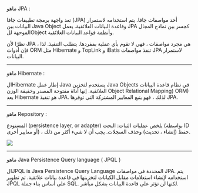 
ماهو JPA :

تعد واجهة برمجة تطبيقات جافا (JPA) أحد مواصفات جافا. يتم استخدامه لاستمرار البيانات بين  Java Object وقاعدة البيانات العلائقية. يعمل JPA كجسر بين نماذج المجال الموجهة للObject وأنظمة قواعد البيانات العلائقية.

نظرًا لأن JPA هي مجرد مواصفات ، فهي لا تقوم بأي عملية بمفردها. يتطلب التنفيذ. لذا ، فإن أدوات ORM مثل Hibernate و TopLink و iBatis تنفذ مواصفات JPA لاستمرار البيانات.


----------


ماهو Hibernate :

الHibernate إطار عمل Java يستخدم لتخزين Java Objects في نظام قاعدة البيانات العلائقية. إنها أداة مفتوحة المصدر وخفيفة الوزن Object Relational Mapping) ORM)
يعد Hibernate هو تنفيذ JPA. لذلك ، فهو يتبع المعايير المشتركة التي توفرها JPA.


----------


ماهو Repository :

المستودع (persistence layer, or adapter) يلخص عمليات الثبات: البحث (بواسطة ID أو معايير أخرى) ، حفظ (إنشاء ، تحديث) وحذف السجلات. يجب أن لا شيء أكثر من ذلك.




![](https://paper-attachments.dropbox.com/s_BFB0ED6EADDF6D8B91026AFB6AA747E8B5FDC90E1D3D1685F74542EE4343EBE6_1651144267803_image.png)



----------


ماهو Java Persistence Query language ( JPQL )

الJPQL is Java Persistence Query Language المحددة في مواصفات JPA. يتم استخدامه لإنشاء استعلامات مقابل الكيانات لتخزينها في قاعدة بيانات علائقية. تم تطوير JPQL على أساس بناء جملة SQL. لكنها لن تؤثر على قاعدة البيانات بشكل مباشر.

